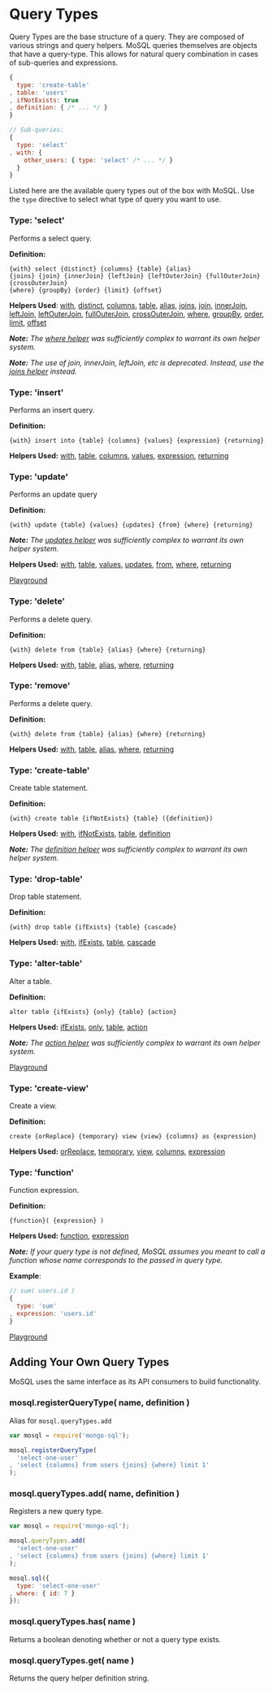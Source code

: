 # Query Types

Query Types are the base structure of a query. They are composed of various strings and query helpers. MoSQL queries themselves are objects that have a query-type. This allows for natural query combination in cases of sub-queries and expressions.

```javascript
{
  type: 'create-table'
, table: 'users'
, ifNotExists: true
, definition: { /* ... */ }
}

// Sub-queries:
{
  type: 'select'
, with: {
    other_users: { type: 'select' /* ... */ }
  }
}
```

Listed here are the available query types out of the box with MoSQL. Use the ```type``` directive to select what type of query you want to use.

### Type: 'select'

Performs a select query.

__Definition:__

```
{with} select {distinct} {columns} {table} {alias}
{joins} {join} {innerJoin} {leftJoin} {leftOuterJoin} {fullOuterJoin} {crossOuterJoin}
{where} {groupBy} {order} {limit} {offset}
```

__Helpers Used__: [with](./query-helpers.md#helper-with), [distinct](./query-helpers.md#helper-distinct), [columns](./query-helpers.md#helper-columns), [table](./query-helpers.md#helper-table), [alias](./query-helpers.md#helper-alias), [joins](./query-helpers.md#helper-joins), [join](./query-helpers.md#helper-join), [innerJoin](./query-helpers.md#helper-innerjoin), [leftJoin](./query-helpers.md#helper-leftjoin), [leftOuterJoin](./query-helpers.md#helper-leftouterjoin), [fullOuterJoin](./query-helpers.md#helper-fullouterjoin), [crossOuterJoin](./query-helpers.md#helper-crossouterjoin), [where](./query-helpers.md#helper-where), [groupBy](./query-helpers.md#helper-groupby), [order](./query-helpers.md#helper-order), [limit](./query-helpers.md#helper-limit), [offset](./query-helpers.md#helper-offset)

___Note:___ _The [where helper](./conditional-helpers.md) was sufficiently complex to warrant its own helper system._

___Note:___ _The use of join, innerJoin, leftJoin, etc is deprecated. Instead, use the [joins helper](./query-helpers.md#joins) instead._

### Type: 'insert'

Performs an insert query.

__Definition:__

```
{with} insert into {table} {columns} {values} {expression} {returning}
```

__Helpers Used:__ [with](./query-helpers.md#helper-with), [table](./query-helpers.md#helper-table), [columns](./query-helpers.md#helper-columns), [values](./query-helpers.md#helper-values), [expression](./query-helpers.md#helper-expression), [returning](./query-helpers.md#helper-returning)

### Type: 'update'

Performs an update query

__Definition:__

```
{with} update {table} {values} {updates} {from} {where} {returning}
```

___Note:___ _The [updates helper](./update-helpers.md) was sufficiently complex to warrant its own helper system._

__Helpers Used:__ [with](./query-helpers.md#helper-with), [table](./query-helpers.md#helper-table), [values](./query-helpers.md#helper-values), [updates](./query-helpers.md#helper-updates), [from](./query-helpers.md#helper-from), [where](./query-helpers.md#helper-where), [returning](./query-helpers.md#helper-returning)

[Playground](http://mosql.j0.hn/#/snippets/17)

### Type: 'delete'

Performs a delete query.

__Definition:__

```
{with} delete from {table} {alias} {where} {returning}
```

__Helpers Used:__ [with](./query-helpers.md#helper-with), [table](./query-helpers.md#helper-table), [alias](./query-helpers.md#helper-alias), [where](./query-helpers.md#helper-where), [returning](./query-helpers.md#helper-returning)

### Type: 'remove'

Performs a delete query.

__Definition:__

```
{with} delete from {table} {alias} {where} {returning}
```

__Helpers Used:__ [with](./query-helpers.md#helper-with), [table](./query-helpers.md#helper-table), [alias](./query-helpers.md#helper-alias), [where](./query-helpers.md#helper-where), [returning](./query-helpers.md#helper-returning)

### Type: 'create-table'

Create table statement.

__Definition:__

```
{with} create table {ifNotExists} {table} ({definition})
```

__Helpers Used:__ [with](./query-helpers.md#helper-with), [ifNotExists](./query-helpers.md#helper-ifnotexists), [table](./query-helpers.md#helper-table), [definition](./query-helpers.md#helper-definition)

___Note:___ _The [definition helper](./column-definitions.md) was sufficiently complex to warrant its own helper system._

### Type: 'drop-table'

Drop table statement.

__Definition:__

```
{with} drop table {ifExists} {table} {cascade}
```

__Helpers Used:__ [with](./query-helpers.md#helper-with), [ifExists](./query-helpers.md#helper-ifexists), [table](./query-helpers.md#helper-table), [cascade](./query-helpers.md#helper-cascade)

### Type: 'alter-table'

Alter a table.

__Definition:__

```
alter table {ifExists} {only} {table} {action}
```

__Helpers Used:__ [ifExists](./query-helpers.md#helper-ifexists), [only](./query-helpers.md#helper-only), [table](./query-helpers.md#helper-table), [action](./query-helpers.md#helper-action)

___Note:___ _The [action helper](./actions.md) was sufficiently complex to warrant its own helper system._

[Playground](http://mosql.j0.hn/#/snippets/1a)

### Type: 'create-view'

Create a view.

__Definition:__

```
create {orReplace} {temporary} view {view} {columns} as {expression}
```

__Helpers Used:__ [orReplace](./query-helpers.md#helper-orreplace), [temporary](./query-helpers.md#helper-temporary), [view](./query-helpers.md#helper-view), [columns](./query-helpers.md#helper-columns), [expression](./query-helpers.md#helper-expression)

### Type: 'function'

Function expression.

__Definition:__

```
{function}( {expression} )
```

__Helpers Used:__ [function](./query-helpers.md#helper-function), [expression](./query-helpers.md#helper-expression)

___Note:___ _If your query type is not defined, MoSQL assumes you meant to call a function whose name corresponds to the passed in query type._

__Example__:

```javascript
// sum( users.id )
{
  type: 'sum'
, expression: 'users.id'
}
```

[Playground](http://mosql.j0.hn/#/snippets/18)

## Adding Your Own Query Types

MoSQL uses the same interface as its API consumers to build functionality.

### mosql.registerQueryType( name, definition )

Alias for ```mosql.queryTypes.add```

```javascript
var mosql = require('mongo-sql');

mosql.registerQueryType(
  'select-one-user'
, 'select {columns} from users {joins} {where} limit 1'
);
```

### mosql.queryTypes.add( name, definition )

Registers a new query type.

```javascript
var mosql = require('mongo-sql');

mosql.queryTypes.add(
  'select-one-user'
, 'select {columns} from users {joins} {where} limit 1'
);

mosql.sql({
  type: 'select-one-user'
, where: { id: 7 }
});
```

### mosql.queryTypes.has( name )

Returns a boolean denoting whether or not a query type exists.

### mosql.queryTypes.get( name )

Returns the query helper definition string.